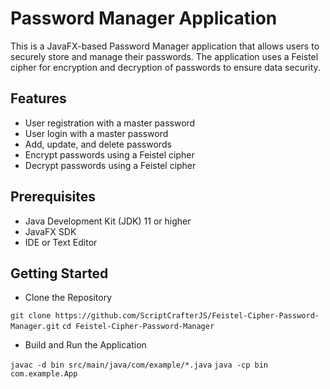 # Password Manager Application
This is a JavaFX-based Password Manager application that allows users to securely store and manage their passwords. The application uses a Feistel cipher for encryption and decryption of passwords to ensure data security.

## Features

- User registration with a master password
- User login with a master password
- Add, update, and delete passwords
- Encrypt passwords using a Feistel cipher
- Decrypt passwords using a Feistel cipher

## Prerequisites

- Java Development Kit (JDK) 11 or higher
- JavaFX SDK
- IDE or Text Editor

## Getting Started

- Clone the Repository

``` git clone https://github.com/ScriptCrafterJS/Feistel-Cipher-Password-Manager.git ```
``` cd Feistel-Cipher-Password-Manager ```

- Build and Run the Application

``` javac -d bin src/main/java/com/example/*.java ```
``` java -cp bin com.example.App ```
